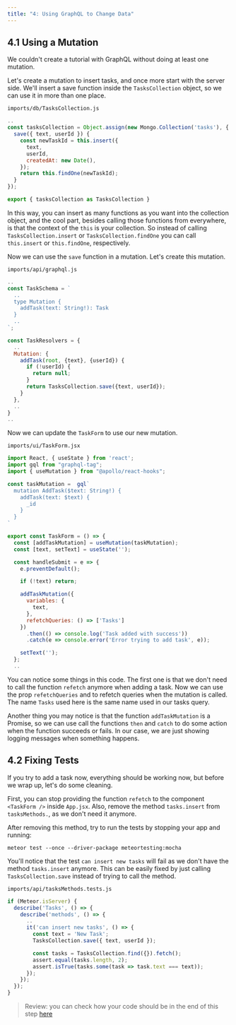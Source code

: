 ```yaml
---
title: "4: Using GraphQL to Change Data"
---
```


## 4.1 Using a Mutation

We couldn't create a tutorial with GraphQL without doing at least one mutation.

Let's create a mutation to insert tasks, and once more start with the server side. We'll insert a save function inside the `TasksCollection` object, so we can use it in more than one place.

`imports/db/TasksCollection.js`

```js
..
const tasksCollection = Object.assign(new Mongo.Collection('tasks'), {
  save({ text, userId }) {
    const newTaskId = this.insert({
      text,
      userId,
      createdAt: new Date(),
    });
    return this.findOne(newTaskId);
  }
});

export { tasksCollection as TasksCollection }
```

In this way, you can insert as many functions as you want into the collection object, and the cool part, besides calling those functions from everywhere, is that the context of the `this` is your collection. So instead of calling `TasksCollection.insert` or `TasksCollection.findOne` you can call `this.insert` or `this.findOne`, respectively.

Now we can use the `save` function in a mutation. Let's create this mutation.

`imports/api/graphql.js`

```js
..
const TaskSchema = `
  ..
  type Mutation {
    addTask(text: String!): Task
  }
  ..
`;

const TaskResolvers = {
  ..
  Mutation: {
    addTask(root, {text}, {userId}) {
      if (!userId) {
        return null;
      }
      return TasksCollection.save({text, userId});
    }
  },
  ..
}
..
```

Now we can update the `TaskForm` to use our new mutation.

`imports/ui/TaskForm.jsx`

```js
import React, { useState } from 'react';
import gql from "graphql-tag";
import { useMutation } from "@apollo/react-hooks";

const taskMutation =  gql`
  mutation AddTask($text: String!) {
    addTask(text: $text) {
      _id
    }
  }
`

export const TaskForm = () => {
  const [addTaskMutation] = useMutation(taskMutation);
  const [text, setText] = useState('');

  const handleSubmit = e => {
    e.preventDefault();

    if (!text) return;

    addTaskMutation({
      variables: {
        text,
      },
      refetchQueries: () => ['Tasks']
    })
      .then(() => console.log('Task added with success'))
      .catch(e => console.error('Error trying to add task', e));

    setText('');
  };
  ..
```


You can notice some things in this code. The first one is that we don't need to call the function `refetch` anymore when adding a task. Now we can use the prop `refetchQueries` and to refetch queries when the mutation is called. The name `Tasks` used here is the same name used in our tasks query.

Another thing you may notice is that the function `addTaskMutation` is a Promise, so we can use call the functions `then` and `catch` to do some action when the function succeeds or fails. In our case, we are just showing logging messages when something happens.

## 4.2 Fixing Tests

If you try to add a task now, everything should be working now, but before we wrap up, let's do some cleaning.

First, you can stop providing the function `refetch` to the component `<TaskForm />` inside `App.jsx`. Also, remove the method `tasks.insert` from `tasksMethods.`, as we don't need it anymore.

After removing this method, try to run the tests by stopping your app and running:

```shell
meteor test --once --driver-package meteortesting:mocha
```

You'll notice that the test `can insert new tasks` will fail as we don't have the method `tasks.insert` anymore. This can be easily fixed by just calling `TasksCollection.save` instead of trying to call the method.


`imports/api/tasksMethods.tests.js`

```js
if (Meteor.isServer) {
  describe('Tasks', () => {
    describe('methods', () => {
      ..
      it('can insert new tasks', () => {
        const text = 'New Task';
        TasksCollection.save({ text, userId });

        const tasks = TasksCollection.find({}).fetch();
        assert.equal(tasks.length, 2);
        assert.isTrue(tasks.some(task => task.text === text));
      });
    });
  });
}
```

> Review: you can check how your code should be in the end of this step [here](https://github.com/meteor/react-tutorial/tree/master/src/simple-todos-graphql/step04)

